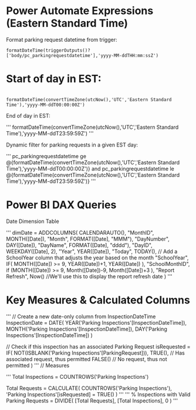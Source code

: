 # **Power Automate Expressions (Eastern Standard Time)**
Format parking request datetime from trigger:

```
formatDateTime(triggerOutputs()?['body/pc_parkingrequestdatetime'],'yyyy-MM-ddTHH:mm:ssZ')

```

# **Start of day in EST:**

```

formatDateTime(convertTimeZone(utcNow(),'UTC','Eastern Standard Time'),'yyyy-MM-ddT00:00:00Z')

```

End of day in EST:

'''
formatDateTime(convertTimeZone(utcNow(),'UTC','Eastern Standard Time'),'yyyy-MM-ddT23:59:59Z')
'''

Dynamic filter for parking requests in a given EST day:

'''
pc_parkingrequestdatetime ge @{formatDateTime(convertTimeZone(utcNow(),'UTC','Eastern Standard Time'),'yyyy-MM-ddT00:00:00Z')} 
and 
pc_parkingrequestdatetime le @{formatDateTime(convertTimeZone(utcNow(),'UTC','Eastern Standard Time'),'yyyy-MM-ddT23:59:59Z')}
'''

# **Power BI DAX Queries**
Date Dimension Table

'''
dimDate = ADDCOLUMNS(
    CALENDARAUTO(),
    "MonthID", MONTH([Date]),
    "Month", FORMAT([Date], "MMM"),
    "DayNumber", DAY([Date]),
    "DayName", FORMAT([Date], "dddd"),
    "DayID", WEEKDAY([Date], 2),
    "Year", YEAR([Date]),
    "Today", TODAY(),
    // Add a SchoolYear column that adjusts the year based on the month
    "SchoolYear", IF(
        MONTH([Date]) >= 9,
        YEAR([Date])+1,
        YEAR([Date])
    ),
    "SchoolMonthID", if (MONTH([Date]) >= 9,
        Month([Date])-9,
        Month([Date])+3
    ),
    "Report Refresh", Now() //We'll use this to display the report refresh date
)
'''

# **Key Measures & Calculated Columns**

'''
// Create a new date-only column from InspectionDateTime
InspectionDate = 
DATE(
    YEAR('Parking Inspections'[InspectionDateTime]),
    MONTH('Parking Inspections'[InspectionDateTime]),
    DAY('Parking Inspections'[InspectionDateTime])
)

// Check if this inspection has an associated Parking Request
isRequested = 
IF(
    NOT(ISBLANK('Parking Inspections'[ParkingRequest])), 
    TRUE(),  // Has associated request, thus permitted
    FALSE()  // No request, thus not permitted
)
'''
// Measures

'''
Total Inspections = 
COUNTROWS('Parking Inspections')

Total Requests = 
CALCULATE(
    COUNTROWS('Parking Inspections'),
    'Parking Inspections'[isRequested] = TRUE()
)
'''
'''
% Inspections with Valid Parking Requests = 
DIVIDE(
    [Total Requests],
    [Total Inspections],
    0
)
'''
